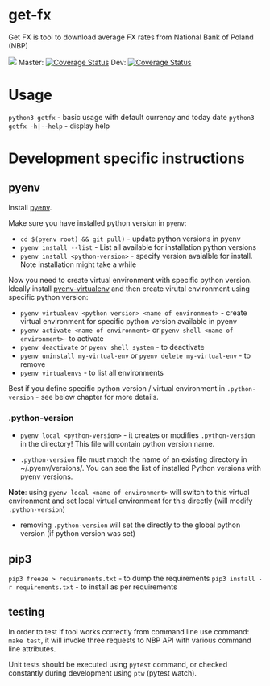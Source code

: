 # get-fx

Get FX is tool to download average FX rates from National Bank of Poland (NBP)

![](https://github.com/kniklas/get-fx/workflows/build/badge.svg)
Master: [![Coverage Status](https://coveralls.io/repos/github/kniklas/get-fx/badge.svg?branch=master&t=xgdvqo)](https://coveralls.io/github/kniklas/get-fx?branch=master) Dev: [![Coverage Status](https://coveralls.io/repos/github/kniklas/get-fx/badge.svg?branch=dev&t=xgdvqo)](https://coveralls.io/github/kniklas/get-fx?branch=dev)


# Usage

`python3 getfx` - basic usage with default currency and today date
`python3 getfx -h|--help` - display help


# Development specific instructions

## pyenv

Install [pyenv](https://github.com/pyenv/pyenv).

Make sure you have installed python version in `pyenv`:
* `cd $(pyenv root) && git pull)` - update python versions in pyenv
* `pyenv install --list` - List all available for installation python versions
* `pyenv install <python-version>` - specify version avaialble for install. Note installation might take a while

Now you need to create virtual environment with specific python version.  Ideally install [pyenv-virtualenv](https://github.com/pyenv/pyenv-virtualenv) and then create virutal environment using specific python version:
* `pyenv virtualenv <python version> <name of environment>` - create virtual environment for specific python version available in pyenv
*  `pyenv activate <name of environment>` or `pyenv shell <name of environment>`- to activate
*  `pyenv deactivate` or `pyenv shell system` - to deactivate
*  `pyenv uninstall my-virtual-env` or `pyenv delete my-virtual-env` - to
   remove
* `pyenv virtualenvs` - to list all environments

Best if you define specific python version / virtual environment in `.python-version` - see below chapter for more details.


### .python-version

* `pyenv local <python-version>` - it creates or modifies `.python-version` in the directory! This file will contain python version name.

* `.python-version` file must match the name of an existing directory in ~/.pyenv/versions/. You can see the list of installed Python versions with pyenv versions.

**Note**: using `pyenv local <name of environment>` will switch to this virtual environment and set local virtual environment for this directly (will modify `.python-version`)

* removing `.python-version` will set the directly to the global python version (if python version was set)


## pip3

`pip3 freeze > requirements.txt` - to dump the requirements
`pip3 install -r requirements.txt` - to install as per requirements


## testing

In order to test if tool works correctly from command line use command: `make
test`, it will invoke three requests to NBP API with various command line
attributes.

Unit tests should be executed using `pytest` command, or checked constantly
during development using `ptw` (pytest watch).
